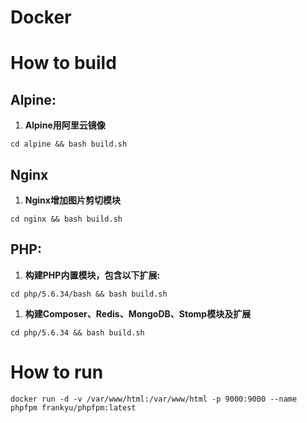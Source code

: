 # Docker
# How to build

## Alpine:
1. **Alpine用阿里云镜像**
```
cd alpine && bash build.sh
```

## Nginx
1. **Nginx增加图片剪切模块**
```
cd nginx && bash build.sh
```

## PHP:
1. **构建PHP内置模块，包含以下扩展:**
```
cd php/5.6.34/bash && bash build.sh
```

1. **构建Composer、Redis、MongoDB、Stomp模块及扩展**
```
cd php/5.6.34 && bash build.sh
```

# How to run
```
docker run -d -v /var/www/html:/var/www/html -p 9000:9000 --name phpfpm frankyu/phpfpm:latest
```
